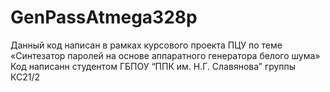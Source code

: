 # GenPassAtmega328p
Данный код написан в рамках курсового проекта ПЦУ по теме «Синтезатор паролей на основе аппаратного генератора белого шума»
Код написанн студентом ГБПОУ “ППК им. Н.Г. Славянова” группы КС21/2 

